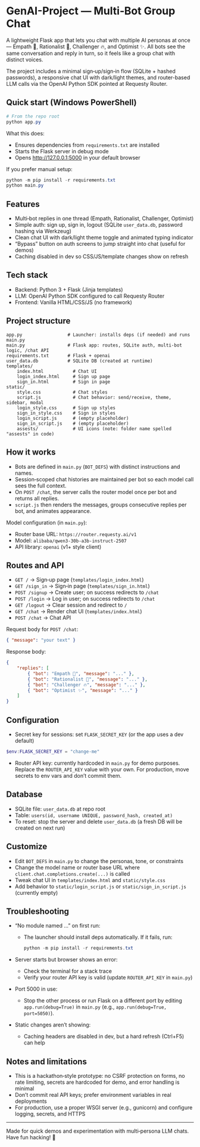 # GenAI-Project — Multi‑Bot Group Chat

A lightweight Flask app that lets you chat with multiple AI personas at once — Empath 💙, Rationalist 🧠, Challenger 🔥, and Optimist ✨. All bots see the same conversation and reply in turn, so it feels like a group chat with distinct voices.

The project includes a minimal sign‑up/sign‑in flow (SQLite + hashed passwords), a responsive chat UI with dark/light themes, and router-based LLM calls via the OpenAI Python SDK pointed at Requesty Router.

## Quick start (Windows PowerShell)

```powershell
# From the repo root
python app.py
```

What this does:
- Ensures dependencies from `requirements.txt` are installed
- Starts the Flask server in debug mode
- Opens http://127.0.0.1:5000 in your default browser

If you prefer manual setup:
```powershell
python -m pip install -r requirements.txt
python main.py
```

## Features

- Multi‑bot replies in one thread (Empath, Rationalist, Challenger, Optimist)
- Simple auth: sign up, sign in, logout (SQLite `user_data.db`, password hashing via Werkzeug)
- Clean chat UI with dark/light theme toggle and animated typing indicator
- “Bypass” button on auth screens to jump straight into chat (useful for demos)
- Caching disabled in dev so CSS/JS/template changes show on refresh

## Tech stack

- Backend: Python 3 + Flask (Jinja templates)
- LLM: OpenAI Python SDK configured to call Requesty Router
- Frontend: Vanilla HTML/CSS/JS (no framework)

## Project structure

```
app.py                 # Launcher: installs deps (if needed) and runs main.py
main.py                # Flask app: routes, SQLite auth, multi‑bot logic, /chat API
requirements.txt       # Flask + openai
user_data.db           # SQLite DB (created at runtime)
templates/
	index.html           # Chat UI
	login_index.html     # Sign up page
	sign_in.html         # Sign in page
static/
	style.css            # Chat styles
	script.js            # Chat behavior: send/receive, theme, sidebar, modal
	login_style.css      # Sign up styles
	sign_in_style.css    # Sign in styles
	login_script.js      # (empty placeholder)
	sign_in_script.js    # (empty placeholder)
	assests/             # UI icons (note: folder name spelled "assests" in code)
```

## How it works

- Bots are defined in `main.py` (`BOT_DEFS`) with distinct instructions and names.
- Session‑scoped chat histories are maintained per bot so each model call sees the full context.
- On `POST /chat`, the server calls the router model once per bot and returns all replies.
- `script.js` then renders the messages, groups consecutive replies per bot, and animates appearance.

Model configuration (in `main.py`):
- Router base URL: `https://router.requesty.ai/v1`
- Model: `alibaba/qwen3-30b-a3b-instruct-2507`
- API library: `openai` (v1+ style client)

## Routes and API

- `GET /` → Sign‑up page (`templates/login_index.html`)
- `GET /sign_in` → Sign‑in page (`templates/sign_in.html`)
- `POST /signup` → Create user; on success redirects to `/chat`
- `POST /login` → Log in user; on success redirects to `/chat`
- `GET /logout` → Clear session and redirect to `/`
- `GET /chat` → Render chat UI (`templates/index.html`)
- `POST /chat` → Chat API

Request body for `POST /chat`:

```json
{ "message": "your text" }
```

Response body:

```json
{
	"replies": [
		{ "bot": "Empath 💙", "message": "..." },
		{ "bot": "Rationalist 🧠", "message": "..." },
		{ "bot": "Challenger 🔥", "message": "..." },
		{ "bot": "Optimist ✨", "message": "..." }
	]
}
```

## Configuration

- Secret key for sessions: set `FLASK_SECRET_KEY` (or the app uses a dev default)

```powershell
$env:FLASK_SECRET_KEY = "change-me"
```

- Router API key: currently hardcoded in `main.py` for demo purposes. Replace the `ROUTER_API_KEY` value with your own. For production, move secrets to env vars and don’t commit them.

## Database

- SQLite file: `user_data.db` at repo root
- Table: `users(id, username UNIQUE, password_hash, created_at)`
- To reset: stop the server and delete `user_data.db` (a fresh DB will be created on next run)

## Customize

- Edit `BOT_DEFS` in `main.py` to change the personas, tone, or constraints
- Change the model name or router base URL where `client.chat.completions.create(...)` is called
- Tweak chat UI in `templates/index.html` and `static/style.css`
- Add behavior to `static/login_script.js` or `static/sign_in_script.js` (currently empty)

## Troubleshooting

- “No module named …” on first run:
	- The launcher should install deps automatically. If it fails, run:
		```powershell
		python -m pip install -r requirements.txt
		```

- Server starts but browser shows an error:
	- Check the terminal for a stack trace
	- Verify your router API key is valid (update `ROUTER_API_KEY` in `main.py`)

- Port 5000 in use:
	- Stop the other process or run Flask on a different port by editing `app.run(debug=True)` in `main.py` (e.g., `app.run(debug=True, port=5050)`).

- Static changes aren’t showing:
	- Caching headers are disabled in dev, but a hard refresh (Ctrl+F5) can help

## Notes and limitations

- This is a hackathon‑style prototype: no CSRF protection on forms, no rate limiting, secrets are hardcoded for demo, and error handling is minimal
- Don’t commit real API keys; prefer environment variables in real deployments
- For production, use a proper WSGI server (e.g., gunicorn) and configure logging, secrets, and HTTPS

---

Made for quick demos and experimentation with multi‑persona LLM chats. Have fun hacking! 🚀
